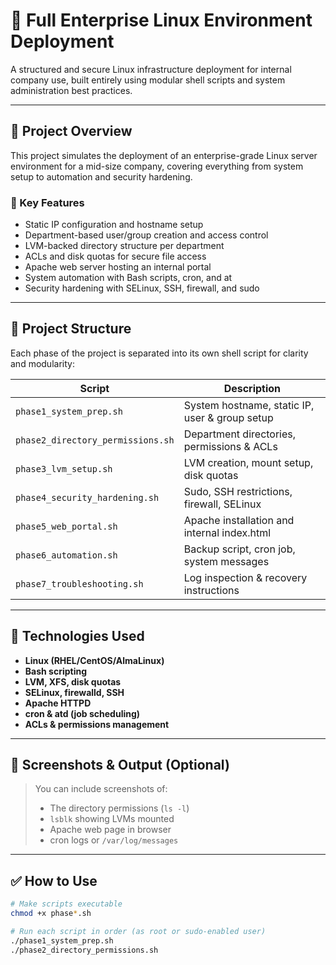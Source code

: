 # 🏢 Full Enterprise Linux Environment Deployment

A structured and secure Linux infrastructure deployment for internal company use, built entirely using modular shell scripts and system administration best practices.

---

## 📌 Project Overview

This project simulates the deployment of an enterprise-grade Linux server environment for a mid-size company, covering everything from system setup to automation and security hardening.

### 🔧 Key Features
- Static IP configuration and hostname setup
- Department-based user/group creation and access control
- LVM-backed directory structure per department
- ACLs and disk quotas for secure file access
- Apache web server hosting an internal portal
- System automation with Bash scripts, cron, and at
- Security hardening with SELinux, SSH, firewall, and sudo

---

## 📁 Project Structure

Each phase of the project is separated into its own shell script for clarity and modularity:

| Script | Description |
|--------|-------------|
| `phase1_system_prep.sh` | System hostname, static IP, user & group setup |
| `phase2_directory_permissions.sh` | Department directories, permissions & ACLs |
| `phase3_lvm_setup.sh` | LVM creation, mount setup, disk quotas |
| `phase4_security_hardening.sh` | Sudo, SSH restrictions, firewall, SELinux |
| `phase5_web_portal.sh` | Apache installation and internal index.html |
| `phase6_automation.sh` | Backup script, cron job, system messages |
| `phase7_troubleshooting.sh` | Log inspection & recovery instructions |

---

## 🚀 Technologies Used

- **Linux (RHEL/CentOS/AlmaLinux)**
- **Bash scripting**
- **LVM, XFS, disk quotas**
- **SELinux, firewalld, SSH**
- **Apache HTTPD**
- **cron & atd (job scheduling)**
- **ACLs & permissions management**

---

## 📸 Screenshots & Output (Optional)

> You can include screenshots of:
> - The directory permissions (`ls -l`)
> - `lsblk` showing LVMs mounted
> - Apache web page in browser
> - cron logs or `/var/log/messages`

---

## ✅ How to Use

```bash
# Make scripts executable
chmod +x phase*.sh

# Run each script in order (as root or sudo-enabled user)
./phase1_system_prep.sh
./phase2_directory_permissions.sh
